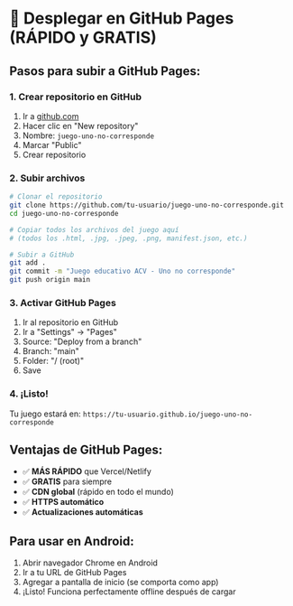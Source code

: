 # 🚀 Desplegar en GitHub Pages (RÁPIDO y GRATIS)

## Pasos para subir a GitHub Pages:

### 1. Crear repositorio en GitHub
1. Ir a [github.com](https://github.com)
2. Hacer clic en "New repository"
3. Nombre: `juego-uno-no-corresponde`
4. Marcar "Public"
5. Crear repositorio

### 2. Subir archivos
```bash
# Clonar el repositorio
git clone https://github.com/tu-usuario/juego-uno-no-corresponde.git
cd juego-uno-no-corresponde

# Copiar todos los archivos del juego aquí
# (todos los .html, .jpg, .jpeg, .png, manifest.json, etc.)

# Subir a GitHub
git add .
git commit -m "Juego educativo ACV - Uno no corresponde"
git push origin main
```

### 3. Activar GitHub Pages
1. Ir al repositorio en GitHub
2. Ir a "Settings" → "Pages"
3. Source: "Deploy from a branch"
4. Branch: "main"
5. Folder: "/ (root)"
6. Save

### 4. ¡Listo!
Tu juego estará en: `https://tu-usuario.github.io/juego-uno-no-corresponde`

## Ventajas de GitHub Pages:
- ✅ **MÁS RÁPIDO** que Vercel/Netlify
- ✅ **GRATIS** para siempre
- ✅ **CDN global** (rápido en todo el mundo)
- ✅ **HTTPS automático**
- ✅ **Actualizaciones automáticas**

## Para usar en Android:
1. Abrir navegador Chrome en Android
2. Ir a tu URL de GitHub Pages
3. Agregar a pantalla de inicio (se comporta como app)
4. ¡Listo! Funciona perfectamente offline después de cargar
